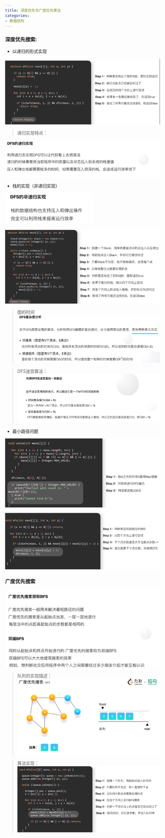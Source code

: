 ```yaml
---
title: 深度优先与广度优先算法
categories:
- 数据结构
---
```


### 深度优先搜索:
* 以递归的形式实现

![递归实现](/img/1586434191932.png)
> 递归实现特点：

![特点](/img/1586434219909.png)

* 栈的实现（非递归实现）

![栈的实现](/img/1586434247273.png)

![实现](/img/1586434291192.png)

> 图的时间
![图的时间复杂度](/img/1586434361642.png)

> DFS迷宫算法：
![算法分析](/img/1586434407387.png)

* 最小路径问题

![最短路径查找](/img/1586434733368.png)
![最短路径的DFS算法](/img/1586434756126.png)


### 广度优先搜索

![特点](/img/1586434845632.png)

> 队列的实现描述：
![描述](/img/1586434970193.png)

> 算法实现：
![实现描述](/img/1586435106444.png)